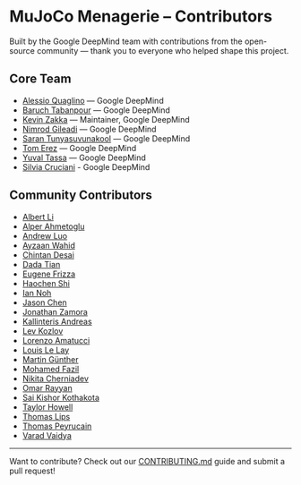 # MuJoCo Menagerie – Contributors

Built by the Google DeepMind team with contributions from the open-source community — thank you to everyone who helped shape this project.

## Core Team

- [Alessio Quaglino](https://github.com/quagla) — Google DeepMind
- [Baruch Tabanpour](https://github.com/btaba) — Google DeepMind
- [Kevin Zakka](https://github.com/kevinzakka) — Maintainer, Google DeepMind
- [Nimrod Gileadi](https://github.com/nimrod-gileadi) — Google DeepMind
- [Saran Tunyasuvunakool](https://github.com/saran-t) — Google DeepMind
- [Tom Erez](https://github.com/erez-tom) — Google DeepMind
- [Yuval Tassa](https://github.com/yuvaltassa) — Google DeepMind
- [Silvia Cruciani](https://github.com/silviacruciani) - Google DeepMind

## Community Contributors

- [Albert Li](https://github.com/alberthli)
- [Alper Ahmetoglu](https://github.com/alper111)
- [Andrew Luo](https://github.com/Andrew-Luo1)
- [Ayzaan Wahid](https://github.com/ayzaan)
- [Chintan Desai](https://github.com/hello-chintan)
- [Dada Tian](https://github.com/lonelyfluency)
- [Eugene Frizza](https://github.com/eufrizz)
- [Haochen Shi](https://github.com/hshi74)
- [Ian Noh](https://github.com/dongridong)
- [Jason Chen](https://github.com/chenxin199305)
- [Jonathan Zamora](https://github.com/jonzamora)
- [Kallinteris Andreas](https://github.com/Kallinteris-Andreas)
- [Lev Kozlov](https://github.com/lvjonok)
- [Lorenzo Amatucci](https://github.com/lorenzo96-cmd)
- [Louis Le Lay](https://github.com/louislelay)
- [Martin Günther](https://github.com/muhrix)
- [Mohamed Fazil](https://github.com/hello-fazil)
- [Nikita Cherniadev](https://github.com/chernyadev)
- [Omar Rayyan](https://github.com/omarrayyann)
- [Sai Kishor Kothakota](https://github.com/saikishor)
- [Taylor Howell](https://github.com/thowell)
- [Thomas Lips](https://github.com/tlpss)
- [Thomas Peyrucain](https://github.com/thomaspeyrucain)
- [Varad Vaidya](https://github.com/varadVaidya)

---

Want to contribute? Check out our [CONTRIBUTING.md](./CONTRIBUTING.md) guide and submit a pull request!
